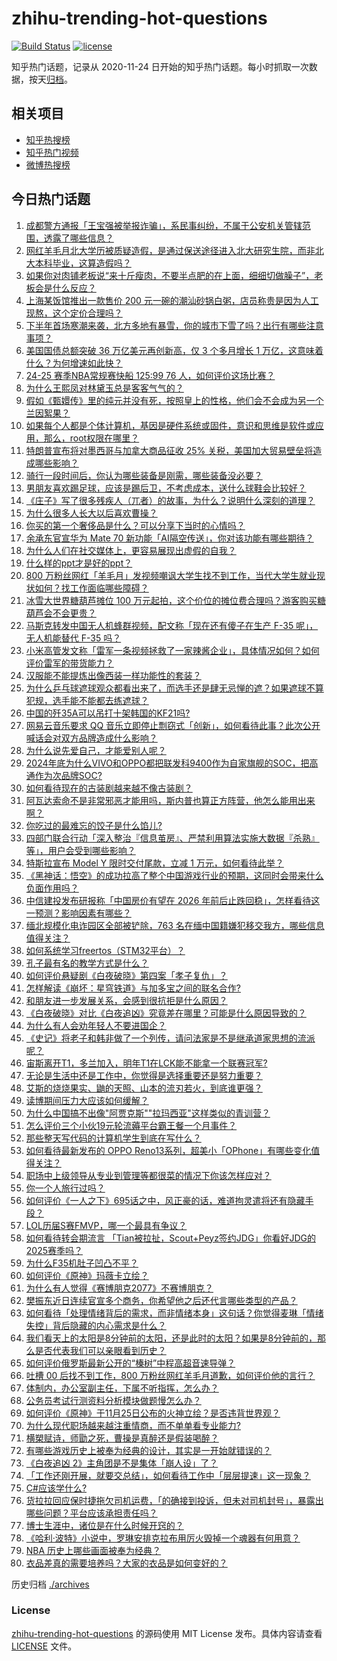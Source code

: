 # zhihu-trending-hot-questions

[![Build Status](https://github.com/justjavac/zhihu-trending-hot-questions/workflows/ci/badge.svg?branch=master)](https://github.com/justjavac/zhihu-trending-hot-questions/actions)
[![license](https://img.shields.io/github/license/justjavac/zhihu-trending-hot-questions)](https://github.com/justjavac/zhihu-trending-hot-questions/blob/master/LICENSE)

知乎热门话题，记录从 2020-11-24
日开始的知乎热门话题。每小时抓取一次数据，按天[归档](./archives)。

## 相关项目

- [知乎热搜榜](https://github.com/justjavac/zhihu-trending-top-search)
- [知乎热门视频](https://github.com/justjavac/zhihu-trending-hot-video)
- [微博热搜榜](https://github.com/justjavac/weibo-trending-hot-search)

## 今日热门话题

<!-- BEGIN -->
<!-- 最后更新时间 Tue Nov 26 2024 12:28:26 GMT+0800 (China Standard Time) -->

1. [成都警方通报「王宝强被举报诈骗」，系民事纠纷，不属于公安机关管辖范围，透露了哪些信息？](https://www.zhihu.com/question/5111422573)
1. [网红羊毛月北大学历被质疑造假，是通过保送途径进入北大研究生院，而非北大本科毕业，这算造假吗？](https://www.zhihu.com/question/5156577598)
1. [如果你对肉铺老板说“来十斤瘦肉，不要半点肥的在上面，细细切做臊子”，老板会是什么反应？](https://www.zhihu.com/question/4411719772)
1. [上海某饭馆推出一款售价 200 元一碗的潮汕砂锅白粥，店员称贵是因为人工现熬，这个定价合理吗？](https://www.zhihu.com/question/5162799250)
1. [下半年首场寒潮来袭，北方多地有暴雪，你的城市下雪了吗？出行有哪些注意事项？](https://www.zhihu.com/question/5057813547)
1. [美国国债总额突破 36 万亿美元再创新高，仅 3 个多月增长 1 万亿，这意味着什么？为何增速如此快？](https://www.zhihu.com/question/5021691875)
1. [24-25 赛季NBA常规赛快船 125:99 76 人，如何评价这场比赛？](https://www.zhihu.com/question/5056556644)
1. [为什么王熙凤对林黛玉总是客客气气的？](https://www.zhihu.com/question/4466079402)
1. [假如《甄嬛传》里的纯元并没有死，按照皇上的性格，他们会不会成为另一个兰因絮果？](https://www.zhihu.com/question/527168394)
1. [如果每个人都是个体计算机，基因是硬件系统或固件，意识和思维是软件或应用，那么，root权限在哪里？](https://www.zhihu.com/question/4459710058)
1. [特朗普宣布将对墨西哥与加拿大商品征收 25% 关税，美国加大贸易壁垒将造成哪些影响？](https://www.zhihu.com/question/5157368793)
1. [骑行一段时间后，你认为哪些装备是刚需，哪些装备没必要？](https://www.zhihu.com/question/656724745)
1. [男朋友喜欢踢足球，应该是踢后卫，不考虑成本，送什么球鞋会比较好？](https://www.zhihu.com/question/4271933103)
1. [《庄子》写了很多残疾人（兀者）的故事，为什么？说明什么深刻的道理？](https://www.zhihu.com/question/4020118041)
1. [为什么很多人长大以后喜欢曹操？](https://www.zhihu.com/question/2597182066)
1. [你买的第一个奢侈品是什么？可以分享下当时的心情吗？](https://www.zhihu.com/question/1810676011)
1. [余承东官宣华为 Mate 70 新功能「AI隔空传送」，你对该功能有哪些期待？](https://www.zhihu.com/question/5068220172)
1. [为什么人们在社交媒体上，更容易展现出虚假的自我？](https://www.zhihu.com/question/4898656930)
1. [什么样的ppt才是好的ppt？](https://www.zhihu.com/question/298361291)
1. [800 万粉丝网红「羊毛月」发视频嘲讽大学生找不到工作，当代大学生就业现状如何？找工作面临哪些障碍？](https://www.zhihu.com/question/5073011638)
1. [冰雪大世界糖葫芦摊位 100 万元起拍，这个价位的摊位费合理吗？游客购买糖葫芦会不会更贵？](https://www.zhihu.com/question/5065843720)
1. [马斯克转发中国无人机蜂群视频，配文称「现在还有傻子在生产 F-35 呢」，无人机能替代 F-35 吗？](https://www.zhihu.com/question/5106598628)
1. [小米高管发文称「雷军一条视频拯救了一家辣酱企业」，具体情况如何？如何评价雷军的带货能力？](https://www.zhihu.com/question/4864262553)
1. [汉服能不能提炼出像西装一样功能性的套装？](https://www.zhihu.com/question/420568915)
1. [为什么乒乓球遮球观众都看出来了，而选手还是肆无忌惮的遮？如果遮球不算犯规，选手能不能都去练遮球？](https://www.zhihu.com/question/5022410879)
1. [中国的歼35A可以吊打十架韩国的KF21吗?](https://www.zhihu.com/question/3427596866)
1. [网易云音乐要求 QQ 音乐立即停止剽窃式「创新」，如何看待此事？此次公开喊话会对双方品牌造成什么影响？](https://www.zhihu.com/question/5081019711)
1. [为什么说先爱自己，才能爱别人呢？](https://www.zhihu.com/question/874663189)
1. [2024年底为什么VIVO和OPPO都把联发科9400作为自家旗舰的SOC，把高通作为次品牌SOC?](https://www.zhihu.com/question/3181944002)
1. [如何看待现在的古装剧越来越不像古装剧？](https://www.zhihu.com/question/337374117)
1. [阿瓦达索命不是非常邪恶才能用吗，斯内普也算正方阵营，他怎么能用出来啊？](https://www.zhihu.com/question/413227026)
1. [你吃过的最难忘的饺子是什么馅儿?](https://www.zhihu.com/question/579922916)
1. [四部门联合行动「深入整治『信息茧房』、严禁利用算法实施大数据『杀熟』等」，用户会受到哪些影响？](https://www.zhihu.com/question/5012882084)
1. [特斯拉宣布 Model Y 限时交付尾款，立减 1 万元，如何看待此举？](https://www.zhihu.com/question/5065869207)
1. [《黑神话：悟空》的成功拉高了整个中国游戏行业的预期，这同时会带来什么负面作用吗？](https://www.zhihu.com/question/4852768089)
1. [中信建投发布研报称「中国房价有望在 2026 年前后止跌回稳」，怎样看待这一预测？影响因素有哪些？](https://www.zhihu.com/question/5073499722)
1. [缅北规模化电诈园区全部被铲除，763 名在缅中国籍嫌犯移交我方，哪些信息值得关注？](https://www.zhihu.com/question/4757292409)
1. [如何系统学习freertos（STM32平台）？](https://www.zhihu.com/question/332352204)
1. [孔子最有名的教学方式是什么？](https://www.zhihu.com/question/4982463606)
1. [如何评价悬疑剧《白夜破晓》第四案「孝子复仇」？](https://www.zhihu.com/question/4999813251)
1. [怎样解读《崩坏：星穹铁道》与加多宝之间的联名合作?](https://www.zhihu.com/question/4995028704)
1. [和朋友进一步发展关系，会感到很抗拒是什么原因？](https://www.zhihu.com/question/4797980160)
1. [《白夜破晓》对比《白夜追凶》究竟差在哪里？可能是什么原因导致的？](https://www.zhihu.com/question/4990839853)
1. [为什么有人会劝年轻人不要进国企？](https://www.zhihu.com/question/4441438466)
1. [《史记》将老子和韩非做了一个列传，请问法家是不是继承道家思想的流派呢？](https://www.zhihu.com/question/3823712214)
1. [宙斯离开T1，多兰加入，明年T1在LCK能不能拿一个联赛冠军?](https://www.zhihu.com/question/4902576932)
1. [无论是生活中还是工作中，你觉得是选择重要还是努力重要？](https://www.zhihu.com/question/5014523007)
1. [艾斯的烧烧果实、鼬的天照、山本的流刃若火，到底谁更强？](https://www.zhihu.com/question/4838064654)
1. [读博期间压力大应该如何缓解？](https://www.zhihu.com/question/577432941)
1. [为什么中国搞不出像"阿贾克斯""拉玛西亚"这样类似的青训营？](https://www.zhihu.com/question/4953432893)
1. [怎么评价三个小伙19元轮流薅平台霸王餐一个月事件？](https://www.zhihu.com/question/5059359509)
1. [那些整天写代码的计算机学生到底在写什么？](https://www.zhihu.com/question/633141089)
1. [如何看待最新发布的 OPPO Reno13系列，超美小「OPhone」有哪些变化值得关注？](https://www.zhihu.com/question/5068797239)
1. [职场中上级领导从专业到管理等都很菜的情况下你该怎样应对？](https://www.zhihu.com/question/4942468887)
1. [你一个人旅行过吗？](https://www.zhihu.com/question/657705948)
1. [如何评价《一人之下》695话之中，风正豪的话，难道拘灵遣将还有隐藏手段？](https://www.zhihu.com/question/4873255023)
1. [LOL历届S赛FMVP，哪一个最具有争议？](https://www.zhihu.com/question/403685877)
1. [如何看待转会期流言 「Tian被拉扯，Scout+Peyz签约JDG」你看好JDG的2025赛季吗？](https://www.zhihu.com/question/5060130176)
1. [为什么F35机肚子凹凸不平？](https://www.zhihu.com/question/4694268387)
1. [如何评价《原神》玛薇卡立绘？](https://www.zhihu.com/question/5078581100)
1. [为什么有人觉得《赛博朋克2077》不赛博朋克？](https://www.zhihu.com/question/436950342)
1. [樊振东近日连续官宣多个商务，你希望他之后还代言哪些类型的产品？](https://www.zhihu.com/question/5061633009)
1. [如何看待「处理情绪背后的需求，而非情绪本身」这句话？你觉得麦琳「情绪失控」背后隐藏的内心需求是什么？](https://www.zhihu.com/question/3951667619)
1. [我们看天上的太阳是8分钟前的太阳，还是此时的太阳？如果是8分钟前的，那么是否代表我们可以亲眼看到历史？](https://www.zhihu.com/question/614860173)
1. [如何评价俄罗斯最新公开的“榛树”中程高超音速导弹？](https://www.zhihu.com/question/4783111946)
1. [吐槽 00 后找不到工作，800 万粉丝网红羊毛月道歉，如何评价他的言行？](https://www.zhihu.com/question/4986743647)
1. [体制内，办公室副主任，下属不听指挥，怎么办？](https://www.zhihu.com/question/2987119708)
1. [公务员考试行测资料分析模块做题慢怎么办？](https://www.zhihu.com/question/3689599117)
1. [如何评价《原神》于11月25日公布的火神立绘？是否违背世界观？](https://www.zhihu.com/question/5082770544)
1. [为什么现代职场越来越注重情商，而不单单看专业能力?](https://www.zhihu.com/question/4786354832)
1. [横槊赋诗，师勖之死，曹操是真醉还是假装喝醉？](https://www.zhihu.com/question/3952623407)
1. [有哪些游戏历史上被奉为经典的设计，其实是一开始就错误的？](https://www.zhihu.com/question/4853030912)
1. [《白夜追凶 2》主角团是不是集体「崩人设」了？](https://www.zhihu.com/question/4844302865)
1. [「工作还刚开展，就要交总结」，如何看待工作中「层层提速」这一现象？](https://www.zhihu.com/question/3924638459)
1. [C#应该学什么?](https://www.zhihu.com/question/4078540632)
1. [货拉拉回应保时捷拖欠司机运费，「的确接到投诉，但未对司机封号」，暴露出哪些问题？平台应该承担责任吗？](https://www.zhihu.com/question/4990347560)
1. [博士生涯中，诸位是在什么时候开窍的？](https://www.zhihu.com/question/639209468)
1. [《哈利·波特》小说中，罗琳安排克拉布用厉火毁掉一个魂器有何用意？](https://www.zhihu.com/question/422961537)
1. [NBA 历史上哪些画面被奉为经典？](https://www.zhihu.com/question/543346987)
1. [衣品差真的需要培养吗？大家的衣品是如何变好的？](https://www.zhihu.com/question/3894917375)

<!-- END -->

历史归档 [./archives](./archives)

### License

[zhihu-trending-hot-questions](https://github.com/justjavac/zhihu-trending-hot-questions)
的源码使用 MIT License 发布。具体内容请查看 [LICENSE](./LICENSE) 文件。
